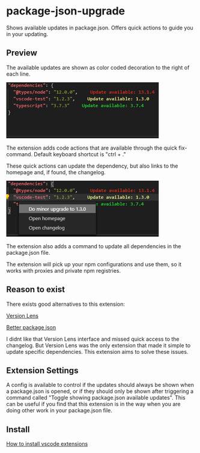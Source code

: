 # package-json-upgrade

Shows available updates in package.json. Offers quick actions to guide you in your updating.

## Preview

The available updates are shown as color coded decoration to the right of each line.

![feature X](images/preview1.png)

The extension adds code actions that are available through the quick fix-command. Default keyboard shortcut is "ctrl + ."

These quick actions can update the dependency, but also links to the homepage and, if found, the changelog.

![feature X](images/preview2.png)

The extension also adds a command to update all dependencies in the package.json file.

The extension will pick up your npm configurations and use them, so it works with proxies and private npm registries.

## Reason to exist

There exists good alternatives to this extension:

[Version Lens](https://github.com/vscode-contrib/vscode-versionlens)

[Better package json](https://github.com/ldd/better-package-json)

I didnt like that Version Lens interface and missed quick access to the changelog. But Version Lens was the only extension that made it simple to update specific dependencies. This extension aims to solve these issues.

## Extension Settings

A config is available to control if the updates should always be shown when a package.json is opened, or if they should only be shown after triggering a command called "Toggle showing package.json available updates". This can be useful if you find that this extension is in the way when you are doing other work in your package.json file.

## Install

[How to install vscode extensions](https://code.visualstudio.com/docs/editor/extension-gallery)
